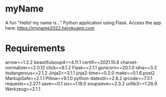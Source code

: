 # myName
A fun "Hello! my name is..." Python application using Flask. Access the app here: https://myname2022.herokuapp.com

# Requirements
arrow==1.2.2
beautifulsoup4==4.11.1
certifi==2021.10.8
charset-normalizer==2.0.12
click==8.1.2
Flask==2.1.1
gunicorn==20.1.0
idna==3.3
itsdangerous==2.1.2
Jinja2==3.1.1
jinja2-time==0.2.0
make==0.1.6.post2
MarkupSafe==2.1.1
Pillow==9.1.0
python-dateutil==2.8.2
qrcode==7.3.1
requests==2.27.1
save==0.1
six==1.16.0
soupsieve==2.3.2
urllib3==1.26.9
Werkzeug==2.1.1
